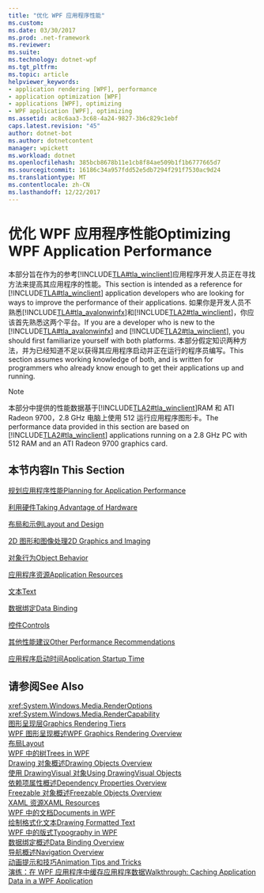 ```yaml
---
title: "优化 WPF 应用程序性能"
ms.custom: 
ms.date: 03/30/2017
ms.prod: .net-framework
ms.reviewer: 
ms.suite: 
ms.technology: dotnet-wpf
ms.tgt_pltfrm: 
ms.topic: article
helpviewer_keywords:
- application rendering [WPF], performance
- application optimization [WPF]
- applications [WPF], optimizing
- WPF application [WPF], optimizing
ms.assetid: ac8c6aa3-3c68-4a24-9827-3b6c829c1ebf
caps.latest.revision: "45"
author: dotnet-bot
ms.author: dotnetcontent
manager: wpickett
ms.workload: dotnet
ms.openlocfilehash: 385bcb8678b11e1cb8f84ae509b1f1b6777665d7
ms.sourcegitcommit: 16186c34a957fdd52e5db7294f291f7530ac9d24
ms.translationtype: MT
ms.contentlocale: zh-CN
ms.lasthandoff: 12/22/2017
---
```

# <a name="optimizing-wpf-application-performance"></a><span data-ttu-id="1a71b-102">优化 WPF 应用程序性能</span><span class="sxs-lookup"><span data-stu-id="1a71b-102">Optimizing WPF Application Performance</span></span>
<span data-ttu-id="1a71b-103">本部分旨在作为的参考[!INCLUDE[TLA#tla_winclient](../../../../includes/tlasharptla-winclient-md.md)]应用程序开发人员正在寻找方法来提高其应用程序的性能。</span><span class="sxs-lookup"><span data-stu-id="1a71b-103">This section is intended as a reference for [!INCLUDE[TLA#tla_winclient](../../../../includes/tlasharptla-winclient-md.md)] application developers who are looking for ways to improve the performance of their applications.</span></span> <span data-ttu-id="1a71b-104">如果你是开发人员不熟悉[!INCLUDE[TLA#tla_avalonwinfx](../../../../includes/tlasharptla-avalonwinfx-md.md)]和[!INCLUDE[TLA2#tla_winclient](../../../../includes/tla2sharptla-winclient-md.md)]，你应该首先熟悉这两个平台。</span><span class="sxs-lookup"><span data-stu-id="1a71b-104">If you are a developer who is new to the [!INCLUDE[TLA#tla_avalonwinfx](../../../../includes/tlasharptla-avalonwinfx-md.md)] and [!INCLUDE[TLA2#tla_winclient](../../../../includes/tla2sharptla-winclient-md.md)], you should first familiarize yourself with both platforms.</span></span> <span data-ttu-id="1a71b-105">本部分假定知识两种方法，并为已经知道不足以获得其应用程序启动并正在运行的程序员编写。</span><span class="sxs-lookup"><span data-stu-id="1a71b-105">This section assumes working knowledge of both, and is written for programmers who already know enough to get their applications up and running.</span></span>  
  
> [!NOTE]
>  <span data-ttu-id="1a71b-106">本部分中提供的性能数据基于[!INCLUDE[TLA2#tla_winclient](../../../../includes/tla2sharptla-winclient-md.md)]RAM 和 ATI Radeon 9700，2.8 GHz 电脑上使用 512 运行应用程序图形卡。</span><span class="sxs-lookup"><span data-stu-id="1a71b-106">The performance data provided in this section are based on [!INCLUDE[TLA2#tla_winclient](../../../../includes/tla2sharptla-winclient-md.md)] applications running on a 2.8 GHz PC with 512 RAM and an ATI Radeon 9700 graphics card.</span></span>  
  
## <a name="in-this-section"></a><span data-ttu-id="1a71b-107">本节内容</span><span class="sxs-lookup"><span data-stu-id="1a71b-107">In This Section</span></span>  
 [<span data-ttu-id="1a71b-108">规划应用程序性能</span><span class="sxs-lookup"><span data-stu-id="1a71b-108">Planning for Application Performance</span></span>](../../../../docs/framework/wpf/advanced/planning-for-application-performance.md)  
  
 [<span data-ttu-id="1a71b-109">利用硬件</span><span class="sxs-lookup"><span data-stu-id="1a71b-109">Taking Advantage of Hardware</span></span>](../../../../docs/framework/wpf/advanced/optimizing-performance-taking-advantage-of-hardware.md)  
  
 [<span data-ttu-id="1a71b-110">布局和示例</span><span class="sxs-lookup"><span data-stu-id="1a71b-110">Layout and Design</span></span>](../../../../docs/framework/wpf/advanced/optimizing-performance-layout-and-design.md)  
  
 [<span data-ttu-id="1a71b-111">2D 图形和图像处理</span><span class="sxs-lookup"><span data-stu-id="1a71b-111">2D Graphics and Imaging</span></span>](../../../../docs/framework/wpf/advanced/optimizing-performance-2d-graphics-and-imaging.md)  
  
 [<span data-ttu-id="1a71b-112">对象行为</span><span class="sxs-lookup"><span data-stu-id="1a71b-112">Object Behavior</span></span>](../../../../docs/framework/wpf/advanced/optimizing-performance-object-behavior.md)  
  
 [<span data-ttu-id="1a71b-113">应用程序资源</span><span class="sxs-lookup"><span data-stu-id="1a71b-113">Application Resources</span></span>](../../../../docs/framework/wpf/advanced/optimizing-performance-application-resources.md)  
  
 [<span data-ttu-id="1a71b-114">文本</span><span class="sxs-lookup"><span data-stu-id="1a71b-114">Text</span></span>](../../../../docs/framework/wpf/advanced/optimizing-performance-text.md)  
  
 [<span data-ttu-id="1a71b-115">数据绑定</span><span class="sxs-lookup"><span data-stu-id="1a71b-115">Data Binding</span></span>](../../../../docs/framework/wpf/advanced/optimizing-performance-data-binding.md)  
  
 [<span data-ttu-id="1a71b-116">控件</span><span class="sxs-lookup"><span data-stu-id="1a71b-116">Controls</span></span>](../../../../docs/framework/wpf/advanced/optimizing-performance-controls.md)  
  
 [<span data-ttu-id="1a71b-117">其他性能建议</span><span class="sxs-lookup"><span data-stu-id="1a71b-117">Other Performance Recommendations</span></span>](../../../../docs/framework/wpf/advanced/optimizing-performance-other-recommendations.md)  
  
 [<span data-ttu-id="1a71b-118">应用程序启动时间</span><span class="sxs-lookup"><span data-stu-id="1a71b-118">Application Startup Time</span></span>](../../../../docs/framework/wpf/advanced/application-startup-time.md)  
  
## <a name="see-also"></a><span data-ttu-id="1a71b-119">请参阅</span><span class="sxs-lookup"><span data-stu-id="1a71b-119">See Also</span></span>  
 <xref:System.Windows.Media.RenderOptions>  
 <xref:System.Windows.Media.RenderCapability>  
 [<span data-ttu-id="1a71b-120">图形呈现层</span><span class="sxs-lookup"><span data-stu-id="1a71b-120">Graphics Rendering Tiers</span></span>](../../../../docs/framework/wpf/advanced/graphics-rendering-tiers.md)  
 [<span data-ttu-id="1a71b-121">WPF 图形呈现概述</span><span class="sxs-lookup"><span data-stu-id="1a71b-121">WPF Graphics Rendering Overview</span></span>](../../../../docs/framework/wpf/graphics-multimedia/wpf-graphics-rendering-overview.md)  
 [<span data-ttu-id="1a71b-122">布局</span><span class="sxs-lookup"><span data-stu-id="1a71b-122">Layout</span></span>](../../../../docs/framework/wpf/advanced/layout.md)  
 [<span data-ttu-id="1a71b-123">WPF 中的树</span><span class="sxs-lookup"><span data-stu-id="1a71b-123">Trees in WPF</span></span>](../../../../docs/framework/wpf/advanced/trees-in-wpf.md)  
 [<span data-ttu-id="1a71b-124">Drawing 对象概述</span><span class="sxs-lookup"><span data-stu-id="1a71b-124">Drawing Objects Overview</span></span>](../../../../docs/framework/wpf/graphics-multimedia/drawing-objects-overview.md)  
 [<span data-ttu-id="1a71b-125">使用 DrawingVisual 对象</span><span class="sxs-lookup"><span data-stu-id="1a71b-125">Using DrawingVisual Objects</span></span>](../../../../docs/framework/wpf/graphics-multimedia/using-drawingvisual-objects.md)  
 [<span data-ttu-id="1a71b-126">依赖项属性概述</span><span class="sxs-lookup"><span data-stu-id="1a71b-126">Dependency Properties Overview</span></span>](../../../../docs/framework/wpf/advanced/dependency-properties-overview.md)  
 [<span data-ttu-id="1a71b-127">Freezable 对象概述</span><span class="sxs-lookup"><span data-stu-id="1a71b-127">Freezable Objects Overview</span></span>](../../../../docs/framework/wpf/advanced/freezable-objects-overview.md)  
 [<span data-ttu-id="1a71b-128">XAML 资源</span><span class="sxs-lookup"><span data-stu-id="1a71b-128">XAML Resources</span></span>](../../../../docs/framework/wpf/advanced/xaml-resources.md)  
 [<span data-ttu-id="1a71b-129">WPF 中的文档</span><span class="sxs-lookup"><span data-stu-id="1a71b-129">Documents in WPF</span></span>](../../../../docs/framework/wpf/advanced/documents-in-wpf.md)  
 [<span data-ttu-id="1a71b-130">绘制格式化文本</span><span class="sxs-lookup"><span data-stu-id="1a71b-130">Drawing Formatted Text</span></span>](../../../../docs/framework/wpf/advanced/drawing-formatted-text.md)  
 [<span data-ttu-id="1a71b-131">WPF 中的版式</span><span class="sxs-lookup"><span data-stu-id="1a71b-131">Typography in WPF</span></span>](../../../../docs/framework/wpf/advanced/typography-in-wpf.md)  
 [<span data-ttu-id="1a71b-132">数据绑定概述</span><span class="sxs-lookup"><span data-stu-id="1a71b-132">Data Binding Overview</span></span>](../../../../docs/framework/wpf/data/data-binding-overview.md)  
 [<span data-ttu-id="1a71b-133">导航概述</span><span class="sxs-lookup"><span data-stu-id="1a71b-133">Navigation Overview</span></span>](../../../../docs/framework/wpf/app-development/navigation-overview.md)  
 [<span data-ttu-id="1a71b-134">动画提示和技巧</span><span class="sxs-lookup"><span data-stu-id="1a71b-134">Animation Tips and Tricks</span></span>](../../../../docs/framework/wpf/graphics-multimedia/animation-tips-and-tricks.md)  
 [<span data-ttu-id="1a71b-135">演练：在 WPF 应用程序中缓存应用程序数据</span><span class="sxs-lookup"><span data-stu-id="1a71b-135">Walkthrough: Caching Application Data in a WPF Application</span></span>](../../../../docs/framework/wpf/advanced/walkthrough-caching-application-data-in-a-wpf-application.md)

